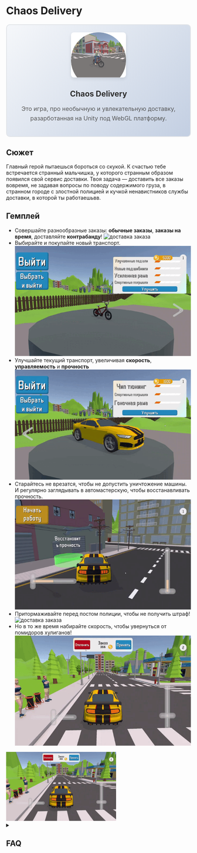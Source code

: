 # Chaos Delivery
<div align="center" style="border: 2px solid #e1e4e8; border-radius: 10px; padding: 20px; margin: 20px 0; background: linear-gradient(135deg, #f5f7fa 0%, #c3cfe2 100%);">

  <!-- Верхняя часть - картинка -->
  <div style="margin-bottom: 20px;">
    <img src="Assets/Readme/Arts/Logo.png" 
         alt="Баннер проекта" 
         style="border-radius: 8px; box-shadow: 0 4px 8px rgba(0,0,0,0.1); max-width: 150px; height: auto;">
  </div>

  <!-- Нижняя часть - текст -->
  <div style="text-align: center;">
    <h2 style="color: #2d2d2d; margin-bottom: 10px;">Chaos Delivery</h2>
    <p style="color: #555; line-height: 1.6; font-size: 16px;">
      Это игра, про необычную и увлекательную доставку, разарботанная на Unity под WebGL платформу.
    </p>
  </div>

</div>

## Сюжет
Главный герой пытаешься бороться со скукой. К счастью тебе встречается странный мальчишка, у которого странным образом появился свой сервис доставки. 
Твоя задача — доставить все заказы вовремя, не задавая вопросы по поводу содержимого груза, в странном городе с злостной полицией и кучкой ненавистников службы доставки, в которой ты работаешьвв. 

## Гемплей
- Совершайте разнообразные заказы: <strong>обычные заказы</strong>, <strong>заказы на время</strong>, доставляйте <strong>контрабанду</strong>!
![доставка заказа](Assets/Readme/Gifs/IssueOrder.gif)
- Выбирайте и покупайте новый транспорт.
![доставка заказа](Assets/Readme/Gifs/BuyTransport.gif)
- Улучшайте текущий транспорт, увеличивая <strong>скорость</strong>, <strong>управляемость</strong> и <strong>прочность</strong>
![доставка заказа](Assets/Readme/Gifs/UpgradeTransport.gif)
- Старайтесь не врезатся, чтобы не допустить уничтожение машины. И регулярно заглядывать в автомастерскую, чтобы восстанавливать прочность.
![доставка заказа](Assets/Readme/Gifs/RestoreStrenght.gif)
- Притормаживайте перед постом полиции, чтобы не получить штраф!
![доставка заказа](Assets/Readme/Gifs/PoliceEvent.gif)
- Но в то же время набирайте скорость, чтобы увернуться от помидоров хулиганов!
![доставка заказа](Assets/Readme/Gifs/TomatoEvent.gif)
<img src="Assets/Readme/Gifs/TomatoEvent.gif" alt="GIF пример" style="max-width: 300px; height: auto;">
<details> 
<summary><h2>FAQ</h2></summary>

<h3>Игровой процесс</h3>
Доставляйте грузы и получайте за них казах-коины и увеличивайте уровень. За монеты покупайте и улучшайте машины, а уровень разблокирует новые виды заказов. <br> 
Вовремя восстанавливайте прочность в автосервисе чтобы не разбить транспорт.

<h3>Сохранение</h3>
Все покупки, примененные улучшения, выбранный транспорт, а также заработанные деньги и опыт сохраняются. И автоматически загружаются при повторном заходе в игру.

</details>